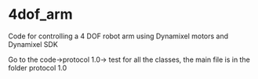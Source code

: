 # 4dof_arm
Code for controlling a 4 DOF robot arm using Dynamixel motors and Dynamixel SDK

Go to the code->protocol 1.0-> test for all the classes, the main file is in the folder protocol 1.0

